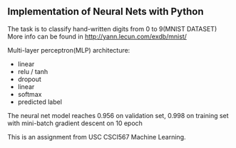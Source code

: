 ## Implementation of Neural Nets with Python 

The task is to classify hand-written digits from 0 to 9(MNIST DATASET) More info can be found in http://yann.lecun.com/exdb/mnist/

Multi-layer perceptron(MLP) architecture: 

- linear
- relu / tanh
- dropout
- linear
- softmax
- predicted label  

The neural net model reaches 0.956 on validation set, 0.998 on training set with mini-batch gradient descent on 10 epoch

This is an assignment from USC CSCI567 Machine Learning.